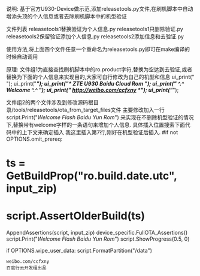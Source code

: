 说明:
  基于官方U930-Device做示范,添加releasetools.py文件,在刷机脚本中自动增添头顶的个人信息或者去除刷机脚本中的机型验证

文件列表
releasetools1替换验证为个人信息.py
releasetools1只删除验证.py
releasetools2保留验证添加个人信息.py
releasetools2添加信息和去验证.py

使用方法,将上面四个文件任意一个重命名为releasetools.py即可在make编译的时候自动调用

原理:
文件组1为直接查找刷机脚本中的ro.product字符,替换为空达到去验证,或者替换为下面的个人信息来实现目的,大家可自行修改为自己的机型和信息
ui_print(" ");
ui_print("*****************************");
ui_print("*  ZTE U930 Baidu Cloud Rom *");
ui_print("*  ^.^     Welcome     ^.^  *");
ui_print("*  http://weibo.com/ccfxny  *");
ui_print("*****************************");

文件组2的两个文件涉及到修改源码根目录/tools/releasetools/ota_from_target_files文件
主要修改加入一行
  script.Print("*Welcome Flash Baidu Yun Rom*")
来实现在不删除机型验证的情况下,替换带有welcome字样的一条语句来增加个人信息.
具体插入位置搜索下面代码中的上下文来确定插入
我这里插入第7行,刚好在机型验证后插入.
  #if not OPTIONS.omit_prereq:
  #  ts = GetBuildProp("ro.build.date.utc", input_zip)
  #  script.AssertOlderBuild(ts)

  AppendAssertions(script, input_zip)
  device_specific.FullOTA_Assertions()
  script.Print("*Welcome Flash Baidu Yun Rom*")
  script.ShowProgress(0.5, 0)

  if OPTIONS.wipe_user_data:
    script.FormatPartition("/data")
```````````````````````````````````````````````````````````````````````````````````````````````
weibo.com/ccfxny
百度行云开发组出品
